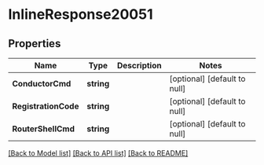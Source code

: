 # InlineResponse20051

## Properties
Name | Type | Description | Notes
------------ | ------------- | ------------- | -------------
**ConductorCmd** | **string** |  | [optional] [default to null]
**RegistrationCode** | **string** |  | [optional] [default to null]
**RouterShellCmd** | **string** |  | [optional] [default to null]

[[Back to Model list]](../README.md#documentation-for-models) [[Back to API list]](../README.md#documentation-for-api-endpoints) [[Back to README]](../README.md)

